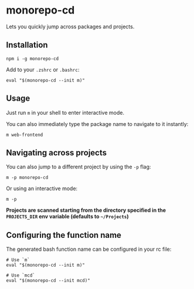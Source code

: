 # monorepo-cd

Lets you quickly jump across packages and projects.

## Installation

```
npm i -g monorepo-cd
```

Add to your `.zshrc` or `.bashrc`:

```
eval "$(monorepo-cd --init m)"
```

## Usage

Just run `m` in your shell to enter interactive mode.

You can also immediately type the package name to navigate to it instantly:

```
m web-frontend
```

## Navigating across projects

You can also jump to a different project by using the `-p` flag:

```
m -p monorepo-cd
```

Or using an interactive mode:

```
m -p
```

**Projects are scanned starting from the directory specified in the `PROJECTS_DIR` env variable (defaults to `~/Projects`)**

## Configuring the function name

The generated bash function name can be configured in your rc file:

```
# Use `m`
eval "$(monorepo-cd --init m)"

# Use `mcd`
eval "$(monorepo-cd --init mcd)"
```

